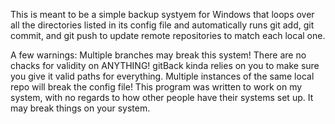 This is meant to be a simple backup systyem for Windows that loops over all the directories listed in its config file and automatically runs git add, git commit, and git push to update remote repositories to match each local one.

A few warnings: Multiple branches may break this system! There are no chacks for validity on ANYTHING! gitBack kinda relies on you to make sure you give it valid paths for everything. Multiple instances of the same local repo will break the config file! This program was written to work on my system, with no regards to how other people have their systems set up. It may break things on your system.